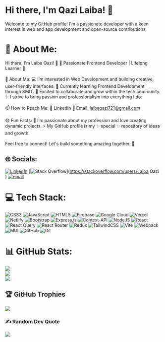 # Hi there, I'm Qazi Laiba! 👋
Welcome to my GitHub profile! I'm a passionate developer with a keen interest in web and app development and open-source contributions.

# 💫 About Me:
Hi there, I'm Laiba Qazi! 👋 🌟 Passionate Frontend Developer | Lifelong Learner 🌟<br><br>👀 About Me: 💻 I’m interested in Web Development and building creative, user-friendly interfaces. 🌱 Currently learning Frontend Development through SMIT. 💞️ Excited to collaborate and grow within the tech community. ✨ I strive to bring passion and professionalism into everything I do.<br><br>📫 How to Reach Me: 💼 LinkedIn 📧 Email: laibaqazi721@gmail.com<br><br>😄 Fun Facts: 🌈 I’m passionate about my profession and love creating dynamic projects. ⚡ My GitHub profile is my ✨ special ✨ repository of ideas and growth.<br><br>Feel free to connect! Let's build something amazing together. 🚀


## 🌐 Socials:
[![LinkedIn](https://img.shields.io/badge/LinkedIn-%230077B5.svg?logo=linkedin&logoColor=white)](https://linkedin.com/in/https://www.linkedin.com/in/laiba-qazi/) [![Stack Overflow](https://img.shields.io/badge/-Stackoverflow-FE7A16?logo=stack-overflow&logoColor=white)](https://stackoverflow.com/users/Laiba Qazi ) [![email](https://img.shields.io/badge/Email-D14836?logo=gmail&logoColor=white)](mailto:laibaqazi721@gmail.com) 

# 💻 Tech Stack:
![CSS3](https://img.shields.io/badge/css3-%231572B6.svg?style=flat&logo=css3&logoColor=white) ![JavaScript](https://img.shields.io/badge/javascript-%23323330.svg?style=flat&logo=javascript&logoColor=%23F7DF1E) ![HTML5](https://img.shields.io/badge/html5-%23E34F26.svg?style=flat&logo=html5&logoColor=white) ![Firebase](https://img.shields.io/badge/firebase-%23039BE5.svg?style=flat&logo=firebase) ![Google Cloud](https://img.shields.io/badge/GoogleCloud-%234285F4.svg?style=flat&logo=google-cloud&logoColor=white) ![Vercel](https://img.shields.io/badge/vercel-%23000000.svg?style=flat&logo=vercel&logoColor=white) ![Netlify](https://img.shields.io/badge/netlify-%23000000.svg?style=flat&logo=netlify&logoColor=#00C7B7) ![Bootstrap](https://img.shields.io/badge/bootstrap-%238511FA.svg?style=flat&logo=bootstrap&logoColor=white) ![Express.js](https://img.shields.io/badge/express.js-%23404d59.svg?style=flat&logo=express&logoColor=%2361DAFB) ![Context-API](https://img.shields.io/badge/Context--Api-000000?style=flat&logo=react) ![NodeJS](https://img.shields.io/badge/node.js-6DA55F?style=flat&logo=node.js&logoColor=white) ![React](https://img.shields.io/badge/react-%2320232a.svg?style=flat&logo=react&logoColor=%2361DAFB) ![React Query](https://img.shields.io/badge/-React%20Query-FF4154?style=flat&logo=react%20query&logoColor=white) ![React Router](https://img.shields.io/badge/React_Router-CA4245?style=flat&logo=react-router&logoColor=white) ![Redux](https://img.shields.io/badge/redux-%23593d88.svg?style=flat&logo=redux&logoColor=white) ![TailwindCSS](https://img.shields.io/badge/tailwindcss-%2338B2AC.svg?style=flat&logo=tailwind-css&logoColor=white) ![Vite](https://img.shields.io/badge/vite-%23646CFF.svg?style=flat&logo=vite&logoColor=white) ![Webpack](https://img.shields.io/badge/webpack-%238DD6F9.svg?style=flat&logo=webpack&logoColor=black) ![MUI](https://img.shields.io/badge/MUI-%230081CB.svg?style=flat&logo=mui&logoColor=white) ![GitHub](https://img.shields.io/badge/github-%23121011.svg?style=flat&logo=github&logoColor=white) ![Git](https://img.shields.io/badge/git-%23F05033.svg?style=flat&logo=git&logoColor=white)
# 📊 GitHub Stats:
![](https://github-readme-stats.vercel.app/api?username=Laibaqazi08&theme=dark&hide_border=false&include_all_commits=false&count_private=false)<br/>
![](https://github-readme-streak-stats.herokuapp.com/?user=Laibaqazi08&theme=dark&hide_border=false)<br/>
![](https://github-readme-stats.vercel.app/api/top-langs/?username=Laibaqazi08&theme=dark&hide_border=false&include_all_commits=false&count_private=false&layout=compact)

## 🏆 GitHub Trophies
![](https://github-profile-trophy.vercel.app/?username=Laibaqazi08&theme=radical&no-frame=false&no-bg=true&margin-w=4)

### ✍️ Random Dev Quote
![](https://quotes-github-readme.vercel.app/api?type=horizontal&theme=radical)

